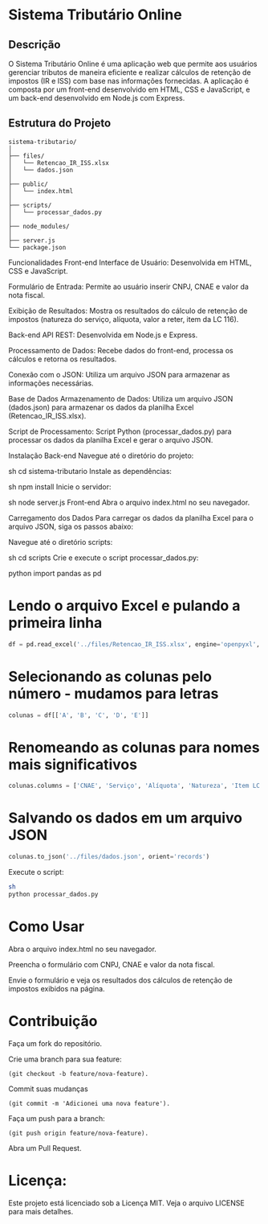 # Sistema Tributário Online

## Descrição

O Sistema Tributário Online é uma aplicação web que permite aos usuários gerenciar tributos de maneira eficiente e realizar cálculos de retenção de impostos (IR e ISS) com base nas informações fornecidas. A aplicação é composta por um front-end desenvolvido em HTML, CSS e JavaScript, e um back-end desenvolvido em Node.js com Express.

## Estrutura do Projeto

```plaintext
sistema-tributario/
│
├── files/
│   └── Retencao_IR_ISS.xlsx
│   └── dados.json
│
├── public/
│   └── index.html
│
├── scripts/
│   └── processar_dados.py
│
├── node_modules/
│
├── server.js
└── package.json
```
Funcionalidades
Front-end
Interface de Usuário: Desenvolvida em HTML, CSS e JavaScript.

Formulário de Entrada: Permite ao usuário inserir CNPJ, CNAE e valor da nota fiscal.

Exibição de Resultados: Mostra os resultados do cálculo de retenção de impostos (natureza do serviço, alíquota, valor a reter, item da LC 116).

Back-end
API REST: Desenvolvida em Node.js e Express.

Processamento de Dados: Recebe dados do front-end, processa os cálculos e retorna os resultados.

Conexão com o JSON: Utiliza um arquivo JSON para armazenar as informações necessárias.

Base de Dados
Armazenamento de Dados: Utiliza um arquivo JSON (dados.json) para armazenar os dados da planilha Excel (Retencao_IR_ISS.xlsx).

Script de Processamento: Script Python (processar_dados.py) para processar os dados da planilha Excel e gerar o arquivo JSON.

Instalação
Back-end
Navegue até o diretório do projeto:

sh
cd sistema-tributario
Instale as dependências:

sh
npm install
Inicie o servidor:

sh
node server.js
Front-end
Abra o arquivo index.html no seu navegador.

Carregamento dos Dados
Para carregar os dados da planilha Excel para o arquivo JSON, siga os passos abaixo:

Navegue até o diretório scripts:

sh
cd scripts
Crie e execute o script processar_dados.py:

python
import pandas as pd

# Lendo o arquivo Excel e pulando a primeira linha
```python
df = pd.read_excel('../files/Retencao_IR_ISS.xlsx', engine='openpyxl', skiprows=1)
```
# Selecionando as colunas pelo número - mudamos para letras
```python
colunas = df[['A', 'B', 'C', 'D', 'E']]
```
# Renomeando as colunas para nomes mais significativos
```python
colunas.columns = ['CNAE', 'Serviço', 'Alíquota', 'Natureza', 'Item LC 116']
```
# Salvando os dados em um arquivo JSON
```python
colunas.to_json('../files/dados.json', orient='records')
```
Execute o script:
```sh
sh
python processar_dados.py
```
# Como Usar

Abra o arquivo index.html no seu navegador.

Preencha o formulário com CNPJ, CNAE e valor da nota fiscal.

Envie o formulário e veja os resultados dos cálculos de retenção de impostos exibidos na página.

# Contribuição

Faça um fork do repositório.

Crie uma branch para sua feature:
```git
(git checkout -b feature/nova-feature).
```

Commit suas mudanças 
```git
(git commit -m 'Adicionei uma nova feature').
```

Faça um push para a branch:
```git
(git push origin feature/nova-feature).
```

Abra um Pull Request.

# Licença:

Este projeto está licenciado sob a Licença MIT. Veja o arquivo LICENSE para mais detalhes.
